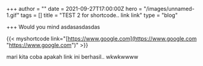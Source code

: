 +++
author = ""
date = 2021-09-27T17:00:00Z
hero = "/images/unnamed-1.gif"
tags = []
title = "TEST 2 for shortcode.. link link"
type = "blog"

+++
Would you mind asdasasdasdas

{{< myshortcode link="[https://www.google.com](https://www.google.com "https://www.google.com")" >}}

mari kita coba apakah link ini berhasil.. wkwkwwww